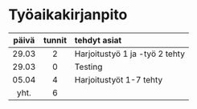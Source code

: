 # Työaikakirjanpito

| päivä | tunnit | tehdyt asiat |
| :----:|:---:   | :-----|
| 29.03 | 2  | Harjoitustyö 1 ja -työ 2 tehty |
| 29.03 | 0  | Testing |
| 05.04 | 4  | Harjoitustyöt 1-7 tehty |
| yht.  | 6  | |
